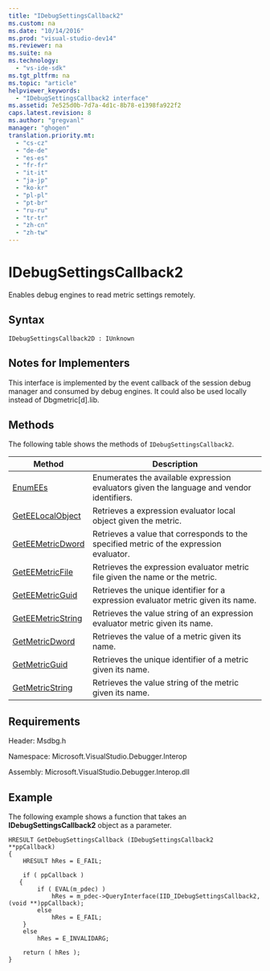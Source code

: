 ```yaml
---
title: "IDebugSettingsCallback2"
ms.custom: na
ms.date: "10/14/2016"
ms.prod: "visual-studio-dev14"
ms.reviewer: na
ms.suite: na
ms.technology: 
  - "vs-ide-sdk"
ms.tgt_pltfrm: na
ms.topic: "article"
helpviewer_keywords: 
  - "IDebugSettingsCallback2 interface"
ms.assetid: 7e525d0b-7d7a-4d1c-8b78-e1398fa922f2
caps.latest.revision: 8
ms.author: "gregvanl"
manager: "ghogen"
translation.priority.mt: 
  - "cs-cz"
  - "de-de"
  - "es-es"
  - "fr-fr"
  - "it-it"
  - "ja-jp"
  - "ko-kr"
  - "pl-pl"
  - "pt-br"
  - "ru-ru"
  - "tr-tr"
  - "zh-cn"
  - "zh-tw"
---
```

# IDebugSettingsCallback2
Enables debug engines to read metric settings remotely.  
  
## Syntax  
  
```  
IDebugSettingsCallback2D : IUnknown  
```  
  
## Notes for Implementers  
 This interface is implemented by the event callback of the session debug manager and consumed by debug engines. It could also be used locally instead of Dbgmetric[d].lib.  
  
## Methods  
 The following table shows the methods of `IDebugSettingsCallback2`.  
  
|Method|Description|  
|------------|-----------------|  
|[EnumEEs](../extensibility/idebugsettingscallback2--enumees.md)|Enumerates the available expression evaluators given the language and vendor identifiers.|  
|[GetEELocalObject](../extensibility/idebugsettingscallback2--geteelocalobject.md)|Retrieves a expression evaluator local object given the metric.|  
|[GetEEMetricDword](../extensibility/idebugsettingscallback2--geteemetricdword.md)|Retrieves a value that corresponds to the specified metric of the expression evaluator.|  
|[GetEEMetricFile](../extensibility/idebugsettingscallback2--geteemetricfile.md)|Retrieves the expression evaluator metric file given the name or the metric.|  
|[GetEEMetricGuid](../extensibility/idebugsettingscallback2--geteemetricguid.md)|Retrieves the unique identifier for a expression evaluator metric given its name.|  
|[GetEEMetricString](../extensibility/idebugsettingscallback2--geteemetricstring.md)|Retrieves the value string of an expression evaluator metric given its name.|  
|[GetMetricDword](../extensibility/idebugsettingscallback2--getmetricdword.md)|Retrieves the value of a metric given its name.|  
|[GetMetricGuid](../extensibility/idebugsettingscallback2--getmetricguid.md)|Retrieves the unique identifier of a metric given its name.|  
|[GetMetricString](../extensibility/idebugsettingscallback2--getmetricstring.md)|Retrieves the value string of the metric given its name.|  
  
## Requirements  
 Header: Msdbg.h  
  
 Namespace: Microsoft.VisualStudio.Debugger.Interop  
  
 Assembly: Microsoft.VisualStudio.Debugger.Interop.dll  
  
## Example  
 The following example shows a function that takes an **IDebugSettingsCallback2** object as a parameter.  
  
```cpp#  
HRESULT GetDebugSettingsCallback (IDebugSettingsCallback2 **ppCallback)  
{  
    HRESULT hRes = E_FAIL;  
  
    if ( ppCallback )  
   {  
        if ( EVAL(m_pdec) )  
            hRes = m_pdec->QueryInterface(IID_IDebugSettingsCallback2, (void **)ppCallback);  
        else  
            hRes = E_FAIL;  
    }  
    else  
        hRes = E_INVALIDARG;  
  
    return ( hRes );  
}  
```